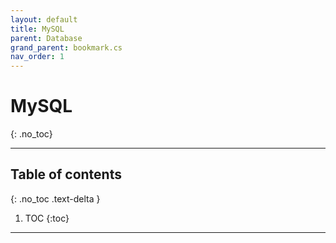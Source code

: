 ```yaml
---
layout: default
title: MySQL
parent: Database
grand_parent: bookmark.cs
nav_order: 1
---
```


# MySQL
{: .no_toc}

---

## Table of contents
{: .no_toc .text-delta }

1. TOC
{:toc}

---
